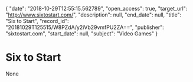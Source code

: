 {
  "date": "2018-10-29T12:55:15.562789", 
  "open_access": true, 
  "target_url": "http://www.sixtostart.com/", 
  "description": null, 
  "end_date": null, 
  "title": "Six to Start", 
  "record_id": "20181029T125515/W8PZdA/y2iVb29vmfPU2ZA==", 
  "publisher": "sixtostart.com", 
  "start_date": null, 
  "subject": "Video Games"
}

# Six to Start

None